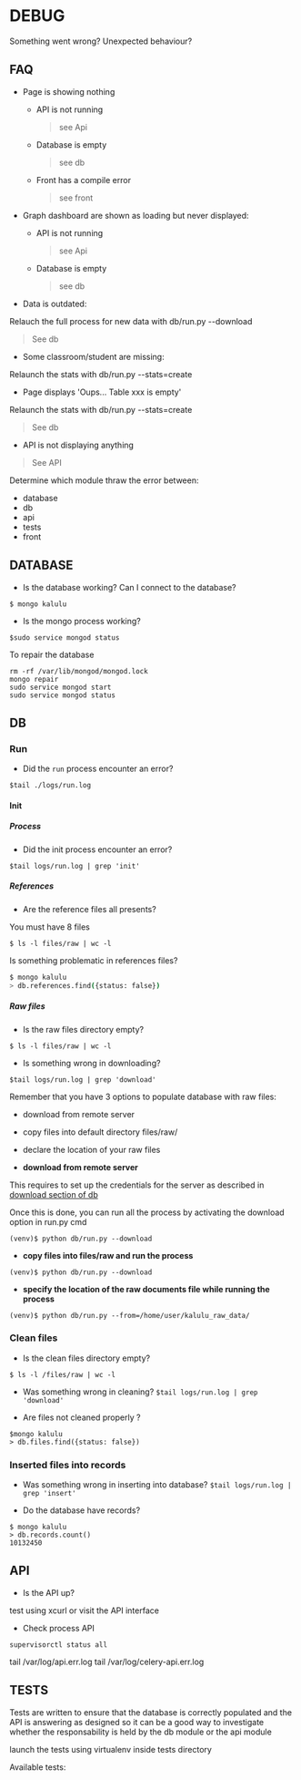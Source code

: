 # DEBUG

Something went wrong? Unexpected behaviour?

## FAQ

- Page is showing nothing
    - API is not running 
        > see Api
    - Database is empty 
        > see db
    - Front has a compile error
        > see front

- Graph dashboard are shown as loading but never displayed:
    - API is not running 
        > see Api
    - Database is empty 
        > see db

- Data is outdated:

Relauch the full process for new data with db/run.py --download 

> See db

- Some classroom/student are missing:

Relaunch the stats with db/run.py --stats=create 

- Page displays 'Oups... Table xxx is empty' 

Relaunch the stats with db/run.py --stats=create

> See db

- API is not displaying anything

> See API

Determine which module thraw the error between:
- database
- db
- api 
- tests
- front


## DATABASE

- Is the database working? Can I connect to the database?
    
```
$ mongo kalulu
```

- Is the mongo process working?

`$sudo service mongod status`


To repair the database

```
rm -rf /var/lib/mongod/mongod.lock
mongo repair
sudo service mongod start
sudo service mongod status
```


## DB 

### Run

- Did the `run` process encounter an error?
 
`$tail ./logs/run.log`

#### Init

##### Process

- Did the init process encounter an error?

```$tail logs/run.log | grep 'init'```

##### References    

- Are the reference files all presents?

You must have 8 files

```
$ ls -l files/raw | wc -l 
```

Is something problematic in references files?

```bash
$ mongo kalulu
> db.references.find({status: false})

```

##### Raw files

- Is the raw files directory empty?

```
$ ls -l files/raw | wc -l 
```

- Is something wrong in downloading?

```$tail logs/run.log | grep 'download'```

Remember that you have 3 options to populate database with raw files:
- download from remote server
- copy files into default directory files/raw/
- declare the location of your raw files 


- **download from remote server** 

This requires to set up the credentials for the server as described in [download section of db](db.md#####Download)

Once this is done, you can run all the process by activating the download option in run.py cmd 

`(venv)$ python db/run.py --download`

- **copy files into files/raw and run the process**

`(venv)$ python db/run.py --download`

- **specify the location of the raw documents file while running the process**

`(venv)$ python db/run.py --from=/home/user/kalulu_raw_data/`


### Clean files

- Is the clean files directory empty?

`$ ls -l /files/raw | wc -l `

- Was something wrong in cleaning?
```$tail logs/run.log | grep 'download'```

- Are files not cleaned properly ?

```
$mongo kalulu
> db.files.find({status: false})
``` 

### Inserted files into records

- Was something wrong in inserting into database?
```$tail logs/run.log | grep 'insert'```

- Do the database have records?

```
$ mongo kalulu
> db.records.count()
10132450

``` 


## API 


- Is the API up?

test using xcurl or visit the API interface

- Check process API
```
supervisorctl status all
```


tail /var/log/api.err.log
tail /var/log/celery-api.err.log


## TESTS


Tests are written to ensure that the database is correctly populated 
and the API is answering as designed so it can be a good way to investigate
whether the responsability is held by the db module or the api module

launch the  tests using virtualenv 
inside tests directory

Available tests:
